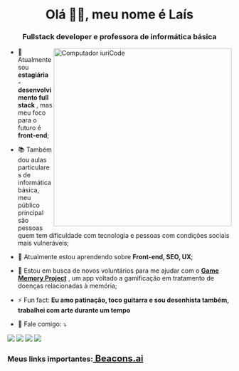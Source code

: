 <h1 align="center">Olá 👋🏽, meu nome é Laís</h1>
<h3 align="center">Fullstack developer e professora de informática básica</h3>
<img src="https://raw.githubusercontent.com/MicaelliMedeiros/micaellimedeiros/master/image/computer-illustration.png" min-width="400px" max-width="400px" width="400px" align="right" alt="Computador iuriCode">


- 🔭 Atualmente sou **estagiária - desenvolvimento full stack** , mas meu foco para o futuro é **front-end**;

- 📚 Também dou aulas particulares de informática básica, meu público principal são pessoas quem tem dificuldade com tecnologia e pessoas com condições sociais mais vulneráveis;

- 🌱 Atualmente estou aprendendo sobre **Front-end, SEO, UX**;

- 🤝 Estou em busca de novos voluntários para me ajudar com o **[Game Memory Project](https://github.com/Game-Memory-Project)** , um app voltado a gamificação em tratamento de doenças relacionadas à memória;

- ⚡ Fun fact: **Eu amo patinação, toco guitarra e sou desenhista também, trabalhei com arte durante um tempo**

-  💌 Fale comigo: ⤵️

  
<p align="left">
  <a href="mailto:dev.laisgalvao@gmail.com" alt="Gmail">
  <img src="https://img.shields.io/badge/Gmail-D14836?style=for-the-badge&logo=gmail&logoColor=white&link=mailto:dev.laisgalvao@gmail.com" /></a>

  <a href="https://www.linkedin.com/in/lais-galvao-bueno" alt="Linkedin">
  <img src="https://img.shields.io/badge/LinkedIn-0077B5?style=for-the-badge&logo=linkedin&logoColor=white&link=www.linkedin.com/in/lais-galvao-bueno" /></a>

  <a href="https://wa.me/5511997628274?text=Olá,%20Laís!" alt="WhatsApp">
  <img src="https://img.shields.io/badge/WhatsApp-25D366?style=for-the-badge&logo=whatsapp&logoColor=white"/></a>

  <a href="https://www.instagram.com/missguita_777/" alt="Instagram">
  <img src="https://img.shields.io/badge/Instagram-E4405F?style=for-the-badge&logo=instagram&logoColor=white&link=https://www.instagram.com/missguita_777/"/></a>
</p>  


<h3 align="left">Meus links importantes:<a style="font-weight: bold; font-size: 20px" href="https://beacons.ai/laisgalvao" target="_blank"> Beacons.ai</a></h3>
